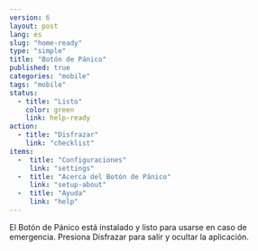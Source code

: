 ```yaml
---
version: 6
layout: post
lang: es
slug: "home-ready"
type: "simple"
title: "Botón de Pánico"
published: true
categories: "mobile"
tags: "mobile"
status:
  - title: "Listo"
    color: green
    link: help-ready
action:
  - title: "Disfrazar"
    link: "checklist"
items:
  -  title: "Configuraciones"
     link: "settings"
  -  title: "Acerca del Botón de Pánico"
     link: "setup-about"
  -  title: "Ayuda"
     link: "help"
---
```


El Botón de Pánico está instalado y listo para usarse en caso de emergencia. Presiona Disfrazar para salir y ocultar la aplicación. 
